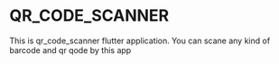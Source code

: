 # QR_CODE_SCANNER
This is qr_code_scanner flutter application. You can scane any kind of barcode and qr qode by this app

